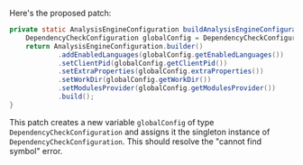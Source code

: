 Here's the proposed patch:

```java
private static AnalysisEngineConfiguration buildAnalysisEngineConfiguration() {
    DependencyCheckConfiguration globalConfig = DependencyCheckConfiguration.getInstance();
    return AnalysisEngineConfiguration.builder()
            .addEnabledLanguages(globalConfig.getEnabledLanguages())
            .setClientPid(globalConfig.getClientPid())
            .setExtraProperties(globalConfig.extraProperties())
            .setWorkDir(globalConfig.getWorkDir())
            .setModulesProvider(globalConfig.getModulesProvider())
            .build();
}
```

This patch creates a new variable `globalConfig` of type `DependencyCheckConfiguration` and assigns it the singleton instance of `DependencyCheckConfiguration`. This should resolve the "cannot find symbol" error.